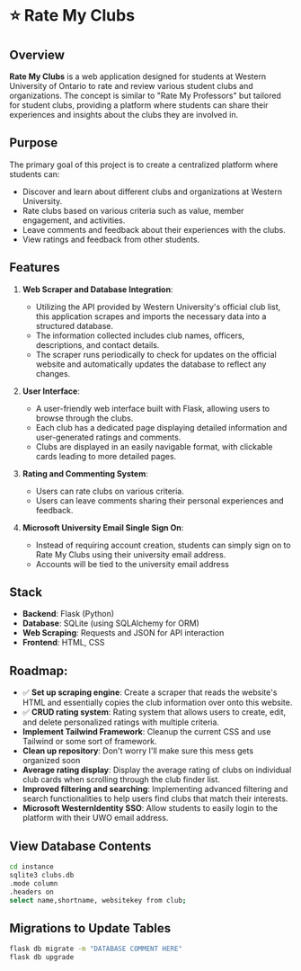 # ⭐ Rate My Clubs 

## Overview

**Rate My Clubs** is a web application designed for students at Western University of Ontario to rate and review various student clubs and organizations. The concept is similar to "Rate My Professors" but tailored for student clubs, providing a platform where students can share their experiences and insights about the clubs they are involved in.

## Purpose

The primary goal of this project is to create a centralized platform where students can:
- Discover and learn about different clubs and organizations at Western University.
- Rate clubs based on various criteria such as value, member engagement, and activities.
- Leave comments and feedback about their experiences with the clubs.
- View ratings and feedback from other students.

## Features

1. **Web Scraper and Database Integration**:
   - Utilizing the API provided by Western University's official club list, this application scrapes and imports the necessary data into a structured database. 
   - The information collected includes club names, officers, descriptions, and contact details.
   - The scraper runs periodically to check for updates on the official website and automatically updates the database to reflect any changes.

2. **User Interface**:
   - A user-friendly web interface built with Flask, allowing users to browse through the clubs.
   - Each club has a dedicated page displaying detailed information and user-generated ratings and comments.
   - Clubs are displayed in an easily navigable format, with clickable cards leading to more detailed pages.

3. **Rating and Commenting System**:
   - Users can rate clubs on various criteria.
   - Users can leave comments sharing their personal experiences and feedback.

4. **Microsoft University Email Single Sign On**:
   - Instead of requiring account creation, students can simply sign on to Rate My Clubs using their university email address.
   - Accounts will be tied to the university email address

## Stack

- **Backend**: Flask (Python)
- **Database**: SQLite (using SQLAlchemy for ORM)
- **Web Scraping**: Requests and JSON for API interaction
- **Frontend**: HTML, CSS

## Roadmap:

- ✅ **Set up scraping engine**: Create a scraper that reads the website's HTML and essentially copies the club information over onto this website. 
- ✅ **CRUD rating system**: Rating system that allows users to create, edit, and delete personalized ratings with multiple criteria. 
- **Implement Tailwind Framework**: Cleanup the current CSS and use Tailwind or some sort of framework.
- **Clean up repository**: Don't worry I'll make sure this mess gets organized soon
- **Average rating display**: Display the average rating of clubs on individual club cards when scrolling through the club finder list.
- **Improved filtering and searching**: Implementing advanced filtering and search functionalities to help users find clubs that match their interests.
- **Microsoft WesternIdentity SSO**: Allow students to easily login to the platform with their UWO email address.

## View Database Contents

```bash
cd instance
sqlite3 clubs.db
.mode column
.headers on
select name,shortname, websitekey from club;
```
## Migrations to Update Tables

```bash
flask db migrate -m "DATABASE COMMENT HERE"
flask db upgrade
```
